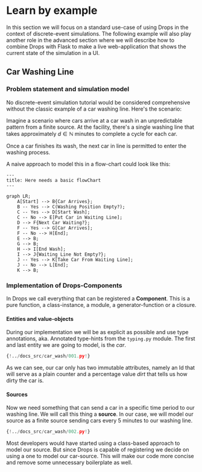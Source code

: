 # Learn by example

In this section we will focus on a standard use-case of using Drops in the context of discrete-event simulations. The following example will
also play another role in the advanced section where we will describe how to combine Drops with Flask to make a live web-application
that shows the current state of the simulation in a UI.

## Car Washing Line

### Problem statement and simulation model

No discrete-event simulation tutorial would be considered comprehensive without the classic example of a car washing line. Here's the
scenario:

Imagine a scenario where cars arrive at a car wash in an unpredictable pattern from a finite source. At the facility, there's a single
washing line that takes approximately $d \in \mathbb{N}$ minutes to complete a cycle for each car.

Once a car finishes its wash, the next car in line is permitted to enter the washing process.

A naive approach to model this in a flow-chart could look like this:

```mermaid
---
title: Here needs a basic flowChart
---

graph LR;
    A[Start] --> B{Car Arrives};
    B -- Yes --> C(Washing Position Empty?);
    C -- Yes --> D[Start Wash];
    C -- No --> E[Put Car in Waiting Line];
    D --> F{Next Car Waiting?};
    F -- Yes --> G[Car Arrives];
    F -- No --> H[End];
    E --> B;
    G --> B;
    H --> I[End Wash];
    I --> J{Waiting Line Not Empty?};
    J -- Yes --> K[Take Car From Waiting Line];
    J -- No --> L[End];
    K --> B;

```

### Implementation of Drops-Components

In Drops we call everything that can be registered a **Component**. This is a pure function, a class-instance, a module, a
generator-function or a closure.

#### Entities and value-objects

During our implementation we will be as explicit as possible and use type annotations, aka. Annotated type-hints from the `typing.py`
module.
The first and last entity we are going to model, is the _car_.

```python title="car.py"
{!../docs_src/car_wash/001.py!}
```

As we can see, our car only has two immutable attributes, namely an Id that will serve as a plain counter and a percentage value _dirt_ that
tells us how dirty the car is.

#### Sources

Now we need something that can send a car in a specific time period to our washing line. We will call this thing a **source**. 
In our case, we will model our source as a finite source sending cars every 5 minutes to our washing line.

```python title="source.py"
{!../docs_src/car_wash/002.py!}
```


Most developers would have started using a class-based approach to model our source. But since Drops is capable of registering  we decide on using
a one to model our car-source. This will make our code more concise and remove some unnecessary boilerplate as well.

####  